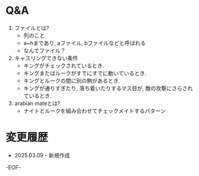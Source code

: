 # Q&A
1. ファイルとは?
    * 列のこと
    * a~hまであり, aファイル, bファイルなどと呼ばれる
    * なんでファイル？
1. キャスリングできない条件
    * キングがチェックされているとき.
    * キングまたはルークがすでにすでに動いているとき.
    * キングとルークの間に別の駒があるとき.
    * キングが通りすぎたり, 落ち着いたりするマス目が, 敵の攻撃にさらされているとき.
1. arabian mateとは?
    * ナイトとルークを組み合わせてチェックメイトするパターン

# 変更履歴
* 2025.03.09 - 新規作成

-EOF-